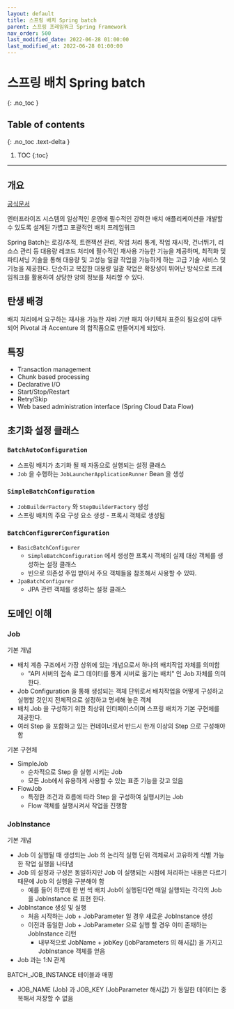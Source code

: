 ```yaml
---
layout: default
title: 스프링 배치 Spring batch
parent: 스프링 프레임워크 Spring Framework
nav_order: 500
last_modified_date: 2022-06-28 01:00:00
last_modified_at: 2022-06-28 01:00:00
---
```


# 스프링 배치 Spring batch
{: .no_toc }

## Table of contents
{: .no_toc .text-delta }

1. TOC
{:toc}

---

## 개요

[공식문서](https://spring.io/projects/spring-batch)

엔터프라이즈 시스템의 일상적인 운영에 필수적인 강력한 배치 애플리케이션을 개발할 수 있도록 설계된 가볍고 포괄적인 배치 프레임워크

Spring Batch는 로깅/추적, 트랜잭션 관리, 작업 처리 통계, 작업 재시작, 건너뛰기, 리소스 관리 등 대용량 레코드 처리에 필수적인 재사용 가능한 기능을 제공하며, 최적화 및 파티셔닝 기술을 통해 대용량 및 고성능 일괄 작업을 가능하게 하는 고급 기술 서비스 및 기능을 제공한다. 단순하고 복잡한 대용량 일괄 작업은 확장성이 뛰어난 방식으로 프레임워크를 활용하여 상당한 양의 정보를 처리할 수 있다.

## 탄생 배경

배치 처리에서 요구하는 재사용 가능한 자바 기반 패치 아키텍처 표준의 필요성이 대두되어 Pivotal 과 Accenture 의 합작품으로 만들어지게 되었다.

## 특징

- Transaction management
- Chunk based processing
- Declarative I/O
- Start/Stop/Restart
- Retry/Skip
- Web based administration interface (Spring Cloud Data Flow)

## 초기화 설정 클래스

### `BatchAutoConfiguration`

- 스프링 배치가 초기화 될 때 자동으로 실행되는 설정 클래스
- `Job` 을 수행하는 `JobLauncherApplicationRunner` Bean 을 생성

### `SimpleBatchConfiguration`

- `JobBuilderFactory` 와 `StepBuilderFactory` 생성
- 스프링 배치의 주요 구성 요소 생성 - 프록시 객체로 생성됨

### `BatchConfigurerConfiguration`

- `BasicBatchConfigurer`
    - `SimpleBatchConfiguration` 에서 생성한 프록시 객체의 실제 대상 객체를 생성하는 설정 클래스
    - 빈으로 의존성 주입 받아서 주요 객체들을 참조해서 사용할 수 있따.
- `JpaBatchConfigurer`
    - JPA 관련 객체를 생성하는 설정 클래스


## 도메인 이해

### Job

기본 개념

- 배치 계층 구조에서 가장 상위에 있는 개념으로서 하나의 배치작업 자체를 의미함
    - "API 서버의 접속 로그 데이터를 통계 서버로 옮기는 배치" 인 Job 자체를 의미한다.
- Job Configuration 을 통해 생성되는 객체 단위로서 배치작업을 어떻게 구성하고 실행할 것인지 전체적으로 설정하고 명세해 놓은 객체
- 배치 Job 을 구성하기 위한 최상위 인터페이스이며 스프링 배치가 기본 구현체를 제공한다.
- 여러 Step 을 포함하고 있는 컨테이너로서 반드시 한개 이상의 Step 으로 구성해야 함

기본 구현체
- SimpleJob
    - 순차적으로 Step 을 실행 시키는 Job
    - 모든 Job에서 유용하게 사용할 수 있는 표준 기능을 갖고 있음 
- FlowJob
    - 특정한 조건과 흐름에 따라 Step 을 구성하여 실행시키는 Job
    - Flow 객체를 실행시켜서 작업을 진행함 

### JobInstance

기본 개념

- Job 이 실행될 때 생성되는 Job 의 논리적 실행 단위 객체로서 고유하게 식별 가능한 작업 실행을 나타냄
- Job 의 설정과 구성은 동일하지만 Job 이 실행되는 시점에 처리하는 내용은 다르기 때문에 Job 의 실행을 구분해야 함
    - 예를 들어 하루에 한 번 씩 배치 Job이 실행된다면 매일 실행되는 각각의 Job 을 JobInstance 로 표현 한다.
- JobInstance 생성 및 실행
    - 처음 시작하는 Job + JobParameter 일 경우 새로운 JobInstance 생성
    - 이전과 동일한 Job + JobParameter 으로 실행 할 경우 이미 존재하는 JobInstance 리턴
        - 내부적으로 JobName + jobKey (jobParameters 의 해시값) 을 가지고 JobInstance 객체를 얻음
- Job 과는 1:N 관계

BATCH_JOB_INSTANCE 테이블과 매핑

- JOB_NAME (Job) 과 JOB_KEY (JobParameter 해시값) 가 동일한 데이터는 중복해서 저장할 수 없음